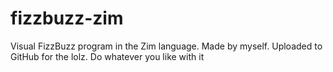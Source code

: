 # fizzbuzz-zim
Visual FizzBuzz program in the Zim language. Made by myself. Uploaded to GitHub for the lolz. Do whatever you like with it
